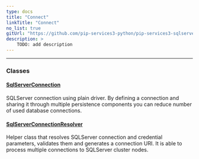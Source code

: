 ```yaml
---
type: docs
title: "Connect"
linkTitle: "Connect"
no_list: true
gitUrl: "https://github.com/pip-services3-python/pip-services3-sqlserver-python"
description: >
    TODO: add description
---
```

---

<div class="module-body"> 

### Classes

#### [SqlServerConnection](sqlserver_connection)
SQLServer connection using plain driver. 
By defining a connection and sharing it through multiple persistence components
you can reduce number of used database connections.


#### [SqlServerConnectionResolver](sqlserver_connection_resolver)
Helper class that resolves SQLServer connection and credential parameters,
validates them and generates a connection URI.
It is able to process multiple connections to SQLServer cluster nodes.

</div>